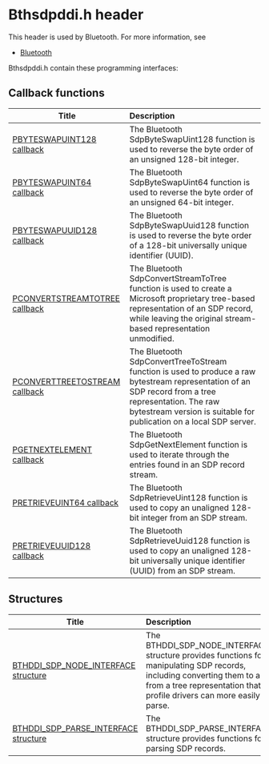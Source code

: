 # Bthsdpddi.h header


This header is used by Bluetooth. For more information, see
- [Bluetooth](../_bltooth/index.md)

Bthsdpddi.h contain these programming interfaces:


## Callback functions

| Title   | Description   |
| ---- |:---- |
| [PBYTESWAPUINT128 callback](nc-bthsdpddi-pbyteswapuint128.md) | The Bluetooth SdpByteSwapUint128 function is used to reverse the byte order of an unsigned 128-bit integer. |
| [PBYTESWAPUINT64 callback](nc-bthsdpddi-pbyteswapuint64.md) | The Bluetooth SdpByteSwapUint64 function is used to reverse the byte order of an unsigned 64-bit integer. |
| [PBYTESWAPUUID128 callback](nc-bthsdpddi-pbyteswapuuid128.md) | The Bluetooth SdpByteSwapUuid128 function is used to reverse the byte order of a 128-bit universally unique identifier (UUID). |
| [PCONVERTSTREAMTOTREE callback](nc-bthsdpddi-pconvertstreamtotree.md) | The Bluetooth SdpConvertStreamToTree function is used to create a Microsoft proprietary tree-based representation of an SDP record, while leaving the original stream-based representation unmodified. |
| [PCONVERTTREETOSTREAM callback](nc-bthsdpddi-pconverttreetostream.md) | The Bluetooth SdpConvertTreeToStream function is used to produce a raw bytestream representation of an SDP record from a tree representation. The raw bytestream version is suitable for publication on a local SDP server. |
| [PGETNEXTELEMENT callback](nc-bthsdpddi-pgetnextelement.md) | The Bluetooth SdpGetNextElement function is used to iterate through the entries found in an SDP record stream. |
| [PRETRIEVEUINT64 callback](nc-bthsdpddi-pretrieveuint64.md) | The Bluetooth SdpRetrieveUint128 function is used to copy an unaligned 128-bit integer from an SDP stream. |
| [PRETRIEVEUUID128 callback](nc-bthsdpddi-pretrieveuuid128.md) | The Bluetooth SdpRetrieveUuid128 function is used to copy an unaligned 128-bit universally unique identifier (UUID) from an SDP stream. |

## Structures

| Title   | Description   |
| ---- |:---- |
| [BTHDDI_SDP_NODE_INTERFACE structure](ns-bthsdpddi--bthddi-sdp-node-interface.md) | The BTHDDI_SDP_NODE_INTERFACE structure provides functions for manipulating SDP records, including converting them to and from a tree representation that profile drivers can more easily parse. |
| [BTHDDI_SDP_PARSE_INTERFACE structure](ns-bthsdpddi--bthddi-sdp-parse-interface.md) | The BTHDDI_SDP_PARSE_INTERFACE structure provides functions for parsing SDP records. |
